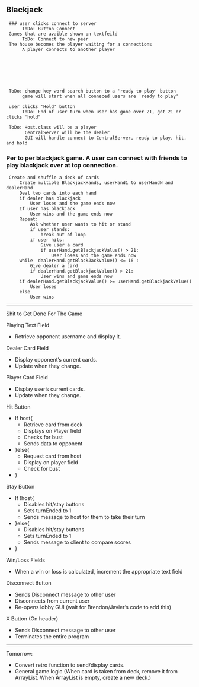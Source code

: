 ## Blackjack

     ### user clicks connect to server
          ToDo: Button Connect
     Games that are avaible shown on textfeild
          ToDo: Connect to new peer 
     The house becomes the player waiting for a connections
          A player connects to another player
          
          
     
     
     
     
     
     ToDo: change key word search button to a 'ready to play' button 
          game will start when all conneced users are 'ready to play'
               
     user clicks 'Hold' button
          ToDo: End of user turn when user has gone over 21, got 21 or clicks 'hold"
     
     ToDo: Host.class will be a player
           CentralServer will be the dealer 
           GUI will handle connect to CentralServer, ready to play, hit, and hold 
### Per to per blackjack game. A user can connect with friends to play blackjack over at tcp connection. 

     
     Create and shuffle a deck of cards
         Create multiple BlackjackHands, userHand1 to userHandN and dealerHand
         Deal two cards into each hand
         if dealer has blackjack
             User loses and the game ends now
         If user has blackjack
             User wins and the game ends now
         Repeat:
             Ask whether user wants to hit or stand
             if user stands:
                 break out of loop
             if user hits:
                 Give user a card
                 if userHand.getBlackjackValue() > 21:
                     User loses and the game ends now
         while  dealerHand.getBlackJackValue() <= 16 :
             Give dealer a card
             if dealerHand.getBlackjackValue() > 21:
                 User wins and game ends now
         if dealerHand.getBlackjackValue() >= userHand.getBlackjackValue()
             User loses
         else
             User wins

------------------------------------------------------------------------------------------------------------
Shit to Get Done For The Game

Playing Text Field
- Retrieve opponent username and display it.

Dealer Card Field
- Display opponent’s current cards.
- Update when they change.

Player Card Field
- Display user’s current cards.
- Update when they change.

Hit Button
- If host{
    - Retrieve card from deck
    - Displays on Player field
    - Checks for bust
    - Sends data to opponent
- }else{
    - Request card from host
    - Display on player field
    - Check for bust
- }

Stay Button
- If !host{
    - Disables hit/stay buttons
    - Sets turnEnded to 1
    - Sends message to host for them to take their turn
- }else{
    - Disables hit/stay buttons
    - Sets turnEnded to 1
    - Sends message to client to compare scores
- }

Win/Loss Fields
- When a win or loss is calculated, increment the appropriate text field

Disconnect Button
- Sends Disconnect message to other user
- Disconnects from current user
- Re-opens lobby GUI (wait for Brendon/Javier’s code to add this)

X Button (On header)
- Sends Disconnect message to other user
- Terminates the entire program

--------------------------
Tomorrow:
- Convert retro function to send/display cards.
- General game logic
     (When card is taken from deck, remove it from ArrayList. When ArrayList is empty, create a new deck.)
